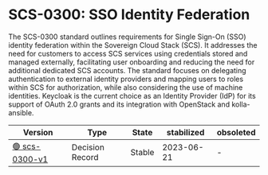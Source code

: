 # SCS-0300: SSO Identity Federation

The SCS-0300 standard outlines requirements for Single Sign-On (SSO) identity federation within the Sovereign Cloud Stack (SCS). It addresses the need for customers to access SCS services using credentials stored and managed externally, facilitating user onboarding and reducing the need for additional dedicated SCS accounts. The standard focuses on delegating authentication to external identity providers and mapping users to roles within SCS for authorization, while also considering the use of machine identities. Keycloak is the current choice as an Identity Provider (IdP) for its support of OAuth 2.0 grants and its integration with OpenStack and kolla-ansible.

| Version  | Type  | State   | stabilized | obsoleted |
| -------- | ----- | ------- | ---------- | --------- |
| [🟢 scs-0300-v1](/standards/scs-0300-v1-requirements-for-sso-identity-federation)  | Decision Record  | Stable  | 2023-06-21  | - |